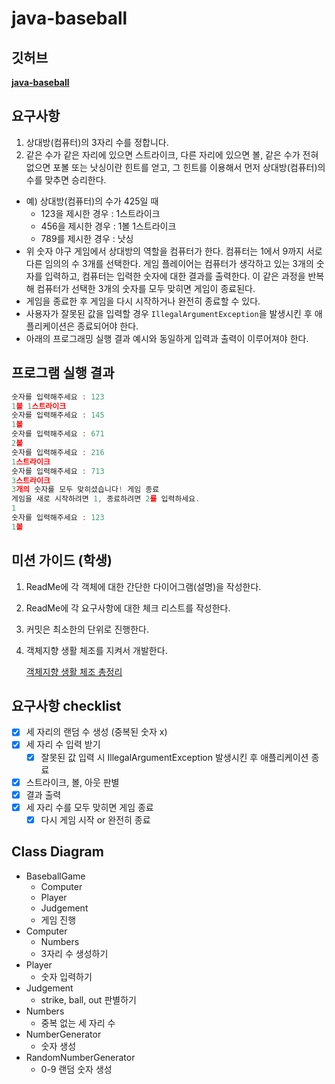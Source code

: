 # java-baseball

## 깃허브

**[java-baseball](https://github.com/programmers-lecture/java-baseball)**

## 요구사항

1. 상대방(컴퓨터)의 3자리 수를 정합니다.
2. 같은 수가 같은 자리에 있으면 스트라이크, 다른 자리에 있으면 볼, 같은 수가 전혀 없으면 포볼 또는 낫싱이란 힌트를 얻고, 그 힌트를 이용해서 먼저 상대방(컴퓨터)의 수를 맞추면 승리한다.

- 예) 상대방(컴퓨터)의 수가 425일 때
  - 123을 제시한 경우 : 1스트라이크
  - 456을 제시한 경우 : 1볼 1스트라이크
  - 789를 제시한 경우 : 낫싱
- 위 숫자 야구 게임에서 상대방의 역할을 컴퓨터가 한다. 컴퓨터는 1에서 9까지 서로 다른 임의의 수 3개를 선택한다. 게임 플레이어는 컴퓨터가 생각하고 있는 3개의 숫자를 입력하고, 컴퓨터는 입력한 숫자에 대한 결과를 출력한다.
     이 같은 과정을 반복해 컴퓨터가 선택한 3개의 숫자를 모두 맞히면 게임이 종료된다. 
- 게임을 종료한 후 게임을 다시 시작하거나 완전히 종료할 수 있다. 
- 사용자가 잘못된 값을 입력할 경우 `IllegalArgumentException`을 발생시킨 후 애플리케이션은 종료되어야 한다. 
- 아래의 프로그래밍 실행 결과 예시와 동일하게 입력과 출력이 이루어져야 한다. 

## 프로그램 실행 결과
```jsx
숫자를 입력해주세요 : 123
1볼 1스트라이크
숫자를 입력해주세요 : 145
1볼 
숫자를 입력해주세요 : 671
2볼 
숫자를 입력해주세요 : 216
1스트라이크 
숫자를 입력해주세요 : 713
3스트라이크 
3개의 숫자를 모두 맞히셨습니다! 게임 종료
게임을 새로 시작하려면 1, 종료하려면 2를 입력하세요.
1
숫자를 입력해주세요 : 123
1볼
```

## 미션 가이드 (학생)

1. ReadMe에 각 객체에 대한 간단한 다이어그램(설명)을 작성한다.
2. ReadMe에 각 요구사항에 대한 체크 리스트를 작성한다.
3. 커밋은 최소한의 단위로 진행한다.
4. 객체지향 생활 체조를 지켜서 개발한다.

   [객체지향 생활 체조 총정리](https://developerfarm.wordpress.com/2012/02/03/object_calisthenics_summary/)


## 요구사항 checklist
- [x] 세 자리의 랜덤 수 생성 (중복된 숫자 x)
- [x] 세 자리 수 입력 받기
  - [x] 잘못된 값 입력 시 IllegalArgumentException 발생시킨 후 애플리케이션 종료
- [x] 스트라이크, 볼, 아웃 판별
- [x] 결과 출력
- [x] 세 자리 수를 모두 맞히면 게임 종료
  - [x] 다시 게임 시작 or 완전히 종료

## Class Diagram
- BaseballGame
  - Computer
  - Player
  - Judgement
  - 게임 진행
- Computer
  - Numbers
  - 3자리 수 생성하기
- Player
  - 숫자 입력하기
- Judgement
  - strike, ball, out 판별하기
- Numbers
  - 중복 없는 세 자리 수
- NumberGenerator
  - 숫자 생성
- RandomNumberGenerator
  - 0-9 랜덤 숫자 생성